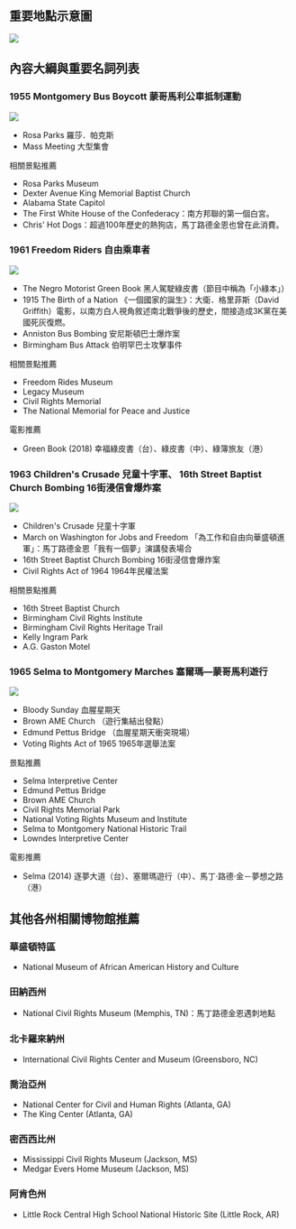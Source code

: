 ---
---
## 重要地點示意圖

![](https://i.imgur.com/iBxtV7x.jpg)

## 內容大綱與重要名詞列表

### 1955 Montgomery Bus Boycott 蒙哥馬利公車抵制運動

![](https://i.imgur.com/Oiv6PiU.jpg)

* Rosa Parks 羅莎．帕克斯
* Mass Meeting 大型集會

相關景點推薦

* Rosa Parks Museum
* Dexter Avenue King Memorial Baptist Church
* Alabama State Capitol
* The First White House of the Confederacy：南方邦聯的第一個白宮。
* Chris' Hot Dogs：超過100年歷史的熱狗店，馬丁路德金恩也曾在此消費。

### 1961 Freedom Riders 自由乘車者

![](https://i.imgur.com/TCU2mBD.jpg)

* The Negro Motorist Green Book 黑人駕駛綠皮書（節目中稱為「小綠本」）
* 1915 The Birth of a Nation 《一個國家的誕生》：大衛．格里菲斯（David Griffith）電影，以南方白人視角敘述南北戰爭後的歷史，間接造成3K黨在美國死灰復燃。
* Anniston Bus Bombing 安尼斯頓巴士爆炸案
* Birmingham Bus Attack 伯明罕巴士攻擊事件

相關景點推薦

* Freedom Rides Museum
* Legacy Museum
* Civil Rights Memorial
* The National Memorial for Peace and Justice

電影推薦

* Green Book (2018) 幸福綠皮書（台）、綠皮書（中）、綠簿旅友（港）

### 1963 Children's Crusade 兒童十字軍、 16th Street Baptist Church Bombing 16街浸信會爆炸案

![](https://i.imgur.com/sFIjkVu.jpg)

* Children's Crusade 兒童十字軍
* March on Washington for Jobs and Freedom 「為工作和自由向華盛頓進軍」：馬丁路德金恩「我有一個夢」演講發表場合
* 16th Street Baptist Church Bombing 16街浸信會爆炸案
* Civil Rights Act of 1964 1964年民權法案

相關景點推薦

* 16th Street Baptist Church
* Birmingham Civil Rights Institute
* Birmingham Civil Rights Heritage Trail
* Kelly Ingram Park
* A.G. Gaston Motel

### 1965 Selma to Montgomery Marches 塞爾瑪—蒙哥馬利遊行

![](https://i.imgur.com/KmEL475.jpg)

* Bloody Sunday 血腥星期天
* Brown AME Church （遊行集結出發點）
* Edmund Pettus Bridge （血腥星期天衝突現場）
* Voting Rights Act of 1965 1965年選舉法案

景點推薦

* Selma Interpretive Center
* Edmund Pettus Bridge
* Brown AME Church
* Civil Rights Memorial Park
* National Voting Rights Museum and Institute
* Selma to Montgomery National Historic Trail
* Lowndes Interpretive Center

電影推薦

* Selma (2014) 逐夢大道（台）、塞爾瑪遊行（中）、馬丁·路德·金－夢想之路（港）

## 其他各州相關博物館推薦

### 華盛頓特區

* National Museum of African American History and Culture

### 田納西州

* National Civil Rights Museum (Memphis, TN)：馬丁路德金恩遇刺地點

### 北卡羅來納州

* International Civil Rights Center and Museum (Greensboro, NC)

### 喬治亞州

* National Center for Civil and Human Rights (Atlanta, GA)
* The King Center (Atlanta, GA)

### 密西西比州

* Mississippi Civil Rights Museum (Jackson, MS)
* Medgar Evers Home Museum (Jackson, MS)

### 阿肯色州

* Little Rock Central High School National Historic Site (Little Rock, AR)
